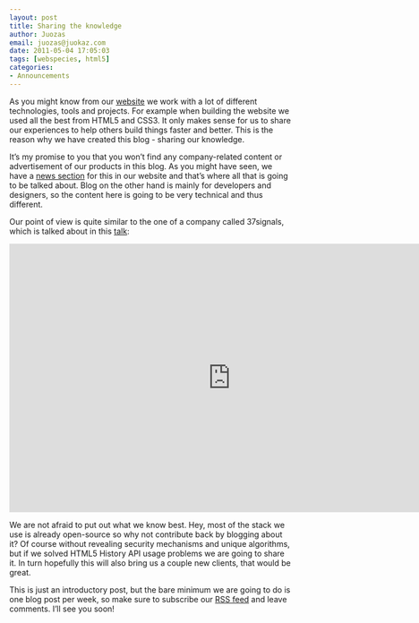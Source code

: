 ```yaml
---
layout: post
title: Sharing the knowledge
author: Juozas
email: juozas@juokaz.com
date: 2011-05-04 17:05:03
tags: [webspecies, html5]
categories:
- Announcements
---
```


As you might know from our [website](http://webspecies.co.uk/) we work with a lot of different technologies, tools and projects. For example when building the website we used all the best from HTML5 and CSS3. It only makes sense for us to share our experiences to help others build things faster and better. This is the reason why we have created this blog - sharing our knowledge.

<!--more-->

It’s my promise to you that you won’t find any company-related content or advertisement of our products in this blog. As you might have seen, we have a [news section](http://webspecies.co.uk/news) for this in our website and that’s where all that is going to be talked about. Blog on the other hand is mainly for developers and designers, so the content here is going to be very technical and thus different. 

Our point of view is quite similar to the one of a company called 37signals, which is talked about in this [talk](http://www.youtube.com/watch?v=Ks2saa38Id4):

<p><iframe width="790" height="480" src="http://www.youtube.com/embed/Ks2saa38Id4" frameborder="0">
</iframe></p>

We are not afraid to put out what we know best. Hey, most of the stack we use is already open-source so why not contribute back by blogging about it? Of course without revealing security mechanisms and unique algorithms, but if we solved HTML5 History API usage problems we are going to share it. In turn hopefully this will also bring us a couple new clients, that would be great.

This is just an introductory post, but the bare minimum we are going to do is one blog post per week, so make sure to subscribe our [RSS feed](http://feeds.feedburner.com/WebSpeciesBlog) and leave comments. I’ll see you soon!
